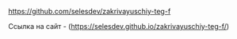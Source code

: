 https://github.com/selesdev/zakrivayuschiy-teg-f

Ссылка на сайт - (https://selesdev.github.io/zakrivayuschiy-teg-f/)